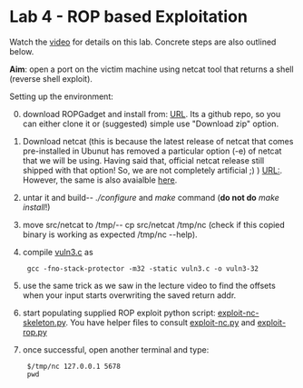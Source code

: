 # Lab 4 - ROP based Exploitation

Watch the [video](https://web.microsoftstream.com/video/2463603d-0f94-4e62-863b-f1c40918f072) for details on this lab. Concrete steps are also outlined below.

**Aim**: open a port on the victim machine using netcat tool that returns a shell (reverse shell exploit).

Setting up the environment:  

0. download ROPGadget and install from: [URL](https://github.com/JonathanSalwan/ROPgadget). Its a github repo, so you can either clone it or (suggested) simple use "Download zip" option.  

1. Download netcat (this is because the latest release of netcat that comes pre-installed in Ubunut has removed a particular option (-e) of netcat that we will be using. Having said that, official netcat release still shipped with that option! So, we are not completely artificial ;) ) [URL:](https://sourceforge.net/projects/netcat/). However, the same is also avaialble [here](../code/nc071.tar.gz).
2. untar it and build-- *./configure* and *make* command (**do not do** *make install*!)
3. move src/netcat to /tmp/-- cp src/netcat /tmp/nc (check if this copied binary is working as expected /tmp/nc --help).
4. compile [vuln3.c](../code/vuln3.c) as  

		gcc -fno-stack-protector -m32 -static vuln3.c -o vuln3-32
		
5. use the same trick as we saw in the lecture video to find the offsets when your input starts overwriting the saved return addr.
6. start populating supplied ROP exploit python script: [exploit-nc-skeleton.py](../code/exploit-rop-nc-skeleton.py).
You have helper files to consult [exploit-nc.py](../code/exploit-nc.py) and [exploit-rop.py](../code/exploit-rop.py)
7. once successful, open another terminal and type:  

		$/tmp/nc 127.0.0.1 5678
		pwd

